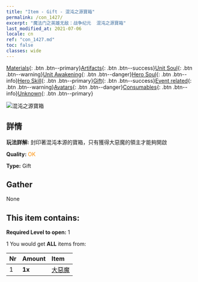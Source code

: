 ```yaml
---
title: "Item - Gift - 混沌之源寶箱"
permalink: /con_1427/
excerpt: "魔法门之英雄无敌：战争纪元  混沌之源寶箱"
last_modified_at: 2021-07-06
locale: cn
ref: "con_1427.md"
toc: false
classes: wide
---
```

 [Materials](/ItemsCN/){: .btn .btn--primary}[Artifacts](/ItemsCN/Artifacts/){: .btn .btn--success}[Unit Soul](/ItemsCN/UnitSoul/){: .btn .btn--warning}[Unit Awakening](/ItemsCN/UnitAwakening/){: .btn .btn--danger}[Hero Soul](/ItemsCN/HeroSoul/){: .btn .btn--info}[Hero Skill](/ItemsCN/HeroSkill/){: .btn .btn--primary}[Gift](/ItemsCN/Gift/){: .btn .btn--success}[Event related](/ItemsCN/Events/){: .btn .btn--warning}[Avatars](/ItemsCN/Avatars/){: .btn .btn--danger}[Consumables](/ItemsCN/Consumables/){: .btn .btn--info}[Unknown](/ItemsCN/Unknown/){: .btn .btn--primary}

 ![混沌之源寶箱](/images/t/i_907041.png)

## 詳情
 **玩法詳解:** 封印著混沌本源的寶箱，只有獲得大惡魔的領主才能夠開啟

 **Quality:** <span style="color: #FF8C00">OK</span>

 **Type:** Gift

## Gather

  None

## This item contains:

 **Required Level to open:** 1

 1 You would get **ALL** items  from:

  | Nr | Amount |     Item    |
  |:---|:-------|:------------|
  | 1 |  **1x** | [大惡魔](/cn/Items/unt_232/) |  | 
